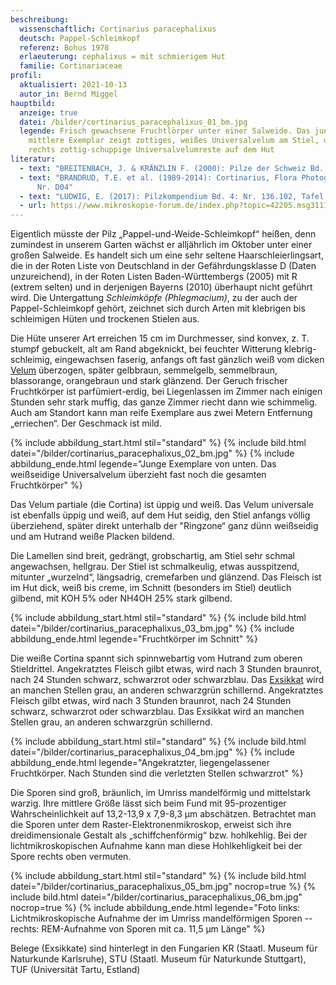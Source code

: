 ```yaml
---
beschreibung:
  wissenschaftlich: Cortinarius paracephalixus
  deutsch: Pappel-Schleimkopf
  referenz: Bohus 1978
  erlaeuterung: cephalixus = mit schmierigem Hut
  familie: Cortinariaceae
profil:
  aktualisiert: 2021-10-13
  autor_in: Bernd Miggel
hauptbild:
  anzeige: true
  datei: /bilder/cortinarius_paracephalixus_01_bm.jpg
  legende: Frisch gewachsene Fruchtlörper unter einer Salweide. Das junge,
    mittlere Exemplar zeigt zottiges, weißes Universalvelum am Stiel, das große
    rechts zottig-schuppige Universalvelumreste auf dem Hut
literatur:
  - text: "BREITENBACH, J. & KRÄNZLIN F. (2000): Pilze der Schweiz Bd. 5.: Nr. 227"
  - text: "BRANDRUD, T.E. et al. (1989-2014): Cortinarius, Flora Photographica I-V:
      Nr. D04"
  - text: "LUDWIG, E. (2017): Pilzkompendium Bd. 4: Nr. 136.102, Tafel 915"
  - url: https://www.mikroskopie-forum.de/index.php?topic=42205.msg311106#msg311106
---
```

Eigentlich müsste der Pilz „Pappel-und-Weide-Schleimkopf“ heißen, denn zumindest in unserem Garten wächst er alljährlich im Oktober unter einer großen Salweide. Es handelt sich um eine sehr seltene Haarschleierlingsart, die in der Roten Liste von Deutschland in der Gefährdungsklasse D (Daten unzureichend), in der Roten Listen Baden-Württembergs (2005) mit R (extrem selten) und in derjenigen Bayerns (2010) überhaupt nicht geführt wird. Die Untergattung *Schleimköpfe (Phlegmacium)*, zu der auch der Pappel-Schleimkopf gehört, zeichnet sich durch Arten mit klebrigen bis schleimigen Hüten und trockenen Stielen aus.

Die Hüte unserer Art erreichen 15 cm im Durchmesser, sind konvex, z. T. stumpf gebuckelt, alt am Rand abgeknickt, bei feuchter Witterung klebrig-schleimig, eingewachsen faserig, anfangs oft fast gänzlich weiß vom dicken [Velum](Velum "Glossar") überzogen, später gelbbraun, semmelgelb, semmelbraun, blassorange, orangebraun und stark glänzend. Der Geruch frischer Fruchtkörper ist parfümiert-erdig, bei Liegenlassen im Zimmer nach einigen Stunden sehr stark muffig, das ganze Zimmer riecht dann wie schimmelig. Auch am Standort kann man reife Exemplare aus zwei Metern Entfernung „erriechen“.  Der Geschmack ist mild.

{% include abbildung_start.html stil="standard" %}
{% include bild.html datei="/bilder/cortinarius_paracephalixus_02_bm.jpg" %}
{% include abbildung_ende.html legende="Junge Exemplare von unten. Das weißseidige Universalvelum überzieht fast noch die gesamten Fruchtkörper" %}

Das Velum partiale (die Cortina) ist üppig und weiß. Das Velum universale ist ebenfalls üppig und weiß, auf dem Hut seidig, den Stiel anfangs völlig überziehend, später direkt unterhalb der "Ringzone“ ganz dünn weißseidig und am Hutrand weiße Placken bildend.

Die Lamellen sind breit, gedrängt, grobschartig, am Stiel sehr schmal angewachsen, hellgrau. Der Stiel ist schmalkeulig, etwas ausspitzend, mitunter „wurzelnd“, längsadrig, cremefarben und glänzend. Das Fleisch ist im Hut dick, weiß bis creme, im Schnitt (besonders im Stiel) deutlich gilbend, mit KOH 5% oder NH4OH 25% stark gilbend.

{% include abbildung_start.html stil="standard" %}
{% include bild.html datei="/bilder/cortinarius_paracephalixus_03_bm.jpg" %}
{% include abbildung_ende.html legende="Fruchtkörper im Schnitt" %}

Die weiße Cortina spannt sich spinnwebartig vom Hutrand zum oberen Stieldrittel. Angekratztes Fleisch gilbt etwas, wird nach 3 Stunden braunrot, nach 24 Stunden schwarz, schwarzrot oder schwarzblau. Das [Exsikkat](Exsikkat "Glossar") wird an manchen Stellen grau, an anderen schwarzgrün schillernd. Angekratztes Fleisch gilbt etwas, wird nach 3 Stunden braunrot, nach 24 Stunden schwarz, schwarzrot oder schwarzblau. Das Exsikkat wird an manchen Stellen grau, an anderen schwarzgrün schillernd.

{% include abbildung_start.html stil="standard" %}
{% include bild.html datei="/bilder/cortinarius_paracephalixus_04_bm.jpg" %}
{% include abbildung_ende.html legende="Angekratzter, liegengelassener Fruchtkörper. Nach Stunden sind die verletzten Stellen schwarzrot" %}

Die Sporen sind groß, bräunlich, im Umriss mandelförmig und mittelstark warzig. Ihre mittlere Größe lässt sich beim Fund mit 95-prozentiger Wahrscheinlichkeit auf 13,2-13,9 x 7,9-8,3 µm abschätzen. Betrachtet man die Sporen unter dem Raster-Elektronenmikroskop, erweist sich ihre dreidimensionale Gestalt als „schiffchenförmig“ bzw. hohlkehlig. Bei der lichtmikroskopischen Aufnahme kann man diese Hohlkehligkeit bei der Spore rechts oben vermuten.

{% include abbildung_start.html stil="standard" %}
{% include bild.html datei="/bilder/cortinarius_paracephalixus_05_bm.jpg" nocrop=true %}
{% include bild.html datei="/bilder/cortinarius_paracephalixus_06_bm.jpg" nocrop=true %}
{% include abbildung_ende.html legende="Foto links: Lichtmikroskopische Aufnahme der im Umriss mandelförmigen Sporen  --  rechts: REM-Aufnahme von Sporen mit ca. 11,5 µm Länge" %}

Belege (Exsikkate) sind hinterlegt in den Fungarien KR (Staatl. Museum für Naturkunde Karlsruhe), STU (Staatl. Museum für Naturkunde Stuttgart), TUF (Universität Tartu, Estland)